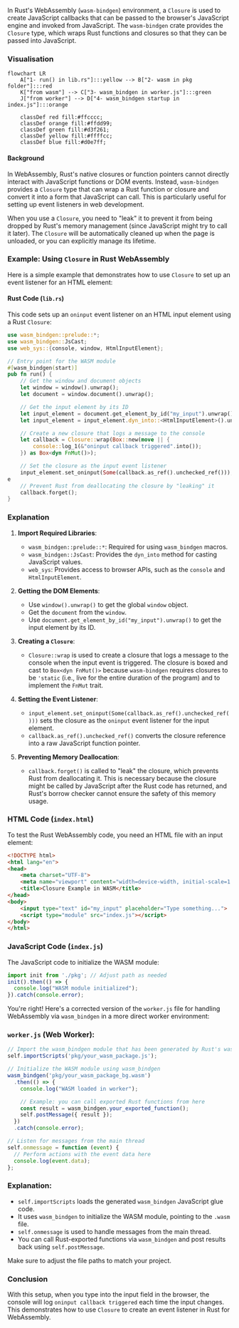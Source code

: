 In Rust's WebAssembly (`wasm-bindgen`) environment, a `Closure` is used to create JavaScript callbacks that can be passed to the browser's JavaScript engine and invoked from JavaScript. The `wasm-bindgen` crate provides the `Closure` type, which wraps Rust functions and closures so that they can be passed into JavaScript.

### Visualisation

```mermaid
flowchart LR
    A["1- run() in lib.rs"]:::yellow --> B["2- wasm in pkg folder"]:::red
    K["from wasm"] --> C["3- wasm_bindgen in worker.js"]:::green
    J["from worker"] --> D["4- wasm_bindgen startup in index.js"]:::orange

    classDef red fill:#ffcccc;
    classDef orange fill:#ffdd99;
    classDef green fill:#d3f261;
    classDef yellow fill:#ffffcc;
    classDef blue fill:#d0e7ff;
```

#### Background

In WebAssembly, Rust's native closures or function pointers cannot directly interact with JavaScript functions or DOM events. Instead, `wasm-bindgen` provides a `Closure` type that can wrap a Rust function or closure and convert it into a form that JavaScript can call. This is particularly useful for setting up event listeners in web development.

When you use a `Closure`, you need to "leak" it to prevent it from being dropped by Rust's memory management (since JavaScript might try to call it later). The `Closure` will be automatically cleaned up when the page is unloaded, or you can explicitly manage its lifetime.

### Example: Using `Closure` in Rust WebAssembly

Here is a simple example that demonstrates how to use `Closure` to set up an event listener for an HTML element:

#### Rust Code (`lib.rs`)

This code sets up an `oninput` event listener on an HTML input element using a Rust `Closure`:

```rust
use wasm_bindgen::prelude::*;
use wasm_bindgen::JsCast;
use web_sys::{console, window, HtmlInputElement};

// Entry point for the WASM module
#[wasm_bindgen(start)]
pub fn run() {
    // Get the window and document objects
    let window = window().unwrap();
    let document = window.document().unwrap();

    // Get the input element by its ID
    let input_element = document.get_element_by_id("my_input").unwrap();
    let input_element = input_element.dyn_into::<HtmlInputElement>().unwrap();

    // Create a new closure that logs a message to the console
    let callback = Closure::wrap(Box::new(move || {
        console::log_1(&"oninput callback triggered".into());
    }) as Box<dyn FnMut()>);

    // Set the closure as the input event listener
    input_element.set_oninput(Some(callback.as_ref().unchecked_ref()));
e
    // Prevent Rust from deallocating the closure by "leaking" it
    callback.forget();
}
```

### Explanation

1. **Import Required Libraries**:
   
   - `wasm_bindgen::prelude::*`: Required for using `wasm_bindgen` macros.
   - `wasm_bindgen::JsCast`: Provides the `dyn_into` method for casting JavaScript values.
   - `web_sys`: Provides access to browser APIs, such as the `console` and `HtmlInputElement`.

2. **Getting the DOM Elements**:
   
   - Use `window().unwrap()` to get the global `window` object.
   - Get the `document` from the `window`.
   - Use `document.get_element_by_id("my_input").unwrap()` to get the input element by its ID.

3. **Creating a `Closure`**:
   
   - `Closure::wrap` is used to create a closure that logs a message to the console when the input event is triggered. The closure is boxed and cast to `Box<dyn FnMut()>` because `wasm-bindgen` requires closures to be `'static` (i.e., live for the entire duration of the program) and to implement the `FnMut` trait.

4. **Setting the Event Listener**:
   
   - `input_element.set_oninput(Some(callback.as_ref().unchecked_ref()))` sets the closure as the `oninput` event listener for the input element.
   - `callback.as_ref().unchecked_ref()` converts the closure reference into a raw JavaScript function pointer.

5. **Preventing Memory Deallocation**:
   
   - `callback.forget()` is called to "leak" the closure, which prevents Rust from deallocating it. This is necessary because the closure might be called by JavaScript after the Rust code has returned, and Rust's borrow checker cannot ensure the safety of this memory usage.

### HTML Code (`index.html`)

To test the Rust WebAssembly code, you need an HTML file with an input element:

```html
<!DOCTYPE html>
<html lang="en">
<head>
    <meta charset="UTF-8">
    <meta name="viewport" content="width=device-width, initial-scale=1.0">
    <title>Closure Example in WASM</title>
</head>
<body>
    <input type="text" id="my_input" placeholder="Type something...">
    <script type="module" src="index.js"></script>
</body>
</html>
```

### JavaScript Code (`index.js`)

The JavaScript code to initialize the WASM module:

```javascript
import init from './pkg'; // Adjust path as needed
init().then(() => {
  console.log("WASM module initialized");
}).catch(console.error);
```

You're right! Here's a corrected version of the `worker.js` file for handling WebAssembly via `wasm_bindgen` in a more direct worker environment:

### `worker.js` (Web Worker):

```javascript
// Import the wasm_bindgen module that has been generated by Rust's wasm-bindgen
self.importScripts('pkg/your_wasm_package.js');

// Initialize the WASM module using wasm_bindgen
wasm_bindgen('pkg/your_wasm_package_bg.wasm')
  .then(() => {
    console.log("WASM loaded in worker");

    // Example: you can call exported Rust functions from here
    const result = wasm_bindgen.your_exported_function();
    self.postMessage({ result });
  })
  .catch(console.error);

// Listen for messages from the main thread
self.onmessage = function (event) {
  // Perform actions with the event data here
  console.log(event.data);
};
```

### Explanation:

- `self.importScripts` loads the generated `wasm_bindgen` JavaScript glue code.
- It uses `wasm_bindgen` to initialize the WASM module, pointing to the `.wasm` file.
- `self.onmessage` is used to handle messages from the main thread.
- You can call Rust-exported functions via `wasm_bindgen` and post results back using `self.postMessage`.

Make sure to adjust the file paths to match your project.

### Conclusion

With this setup, when you type into the input field in the browser, the console will log `oninput callback triggered` each time the input changes. This demonstrates how to use `Closure` to create an event listener in Rust for WebAssembly.
